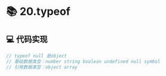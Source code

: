 # 📚 20.typeof

## 💻 代码实现
```typescript
// typeof null 是object
// 基础数据类型：number string boolean undefined null symbol
// 引用数据类型：object array

```
